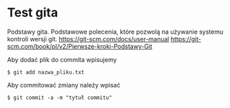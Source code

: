 Test gita
=========

Podstawy gita. Podstawowe polecenia, które pozwolą na używanie systemu kontroli wersji git.
https://git-scm.com/docs/user-manual
https://git-scm.com/book/pl/v2/Pierwsze-kroki-Podstawy-Git

Aby dodać plik do commita wpisujemy

```
$ git add nazwa_pliku.txt
```

Aby commitować zmiany należy wpisać

```
$ git commit -a -m "tytuł commitu"
```
